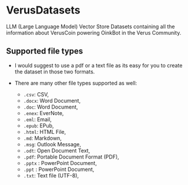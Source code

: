 # VerusDatasets
LLM (Large Language Model) Vector Store Datasets containing all the information about VerusCoin powering OinkBot in the Verus Community.

## Supported file types

- I would suggest to use a pdf or a text file as its easy for you to create the dataset in those two formats.
- There are many other file types supported as well:

   - `.csv`: CSV,
   - `.docx`: Word Document,
   - `.doc`: Word Document,
   - `.enex`: EverNote,
   - `.eml`: Email,
   - `.epub`: EPub,
   - `.html`: HTML File,
   - `.md`: Markdown,
   - `.msg`: Outlook Message,
   - `.odt`: Open Document Text,
   - `.pdf`: Portable Document Format (PDF),
   - `.pptx` : PowerPoint Document,
   - `.ppt` : PowerPoint Document,
   - `.txt`: Text file (UTF-8),

